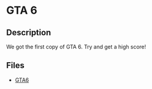 # GTA 6

## Description

We got the first copy of GTA 6. Try and get a high score!

## Files

* [GTA6](<files/GTA6>)

